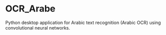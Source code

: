 # OCR_Arabe
Python desktop application for Arabic text recognition (Arabic OCR) using convolutional neural networks.
